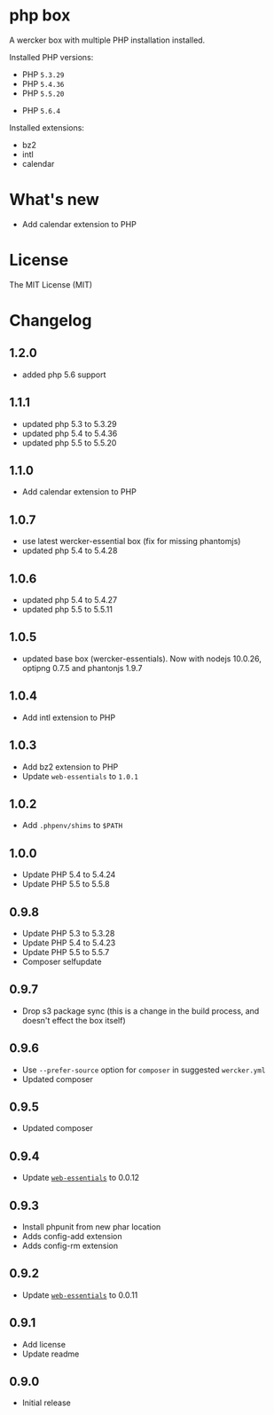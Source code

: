 # php box

A wercker box with multiple PHP installation installed.

Installed PHP versions:

- PHP `5.3.29`
- PHP `5.4.36`
- PHP `5.5.20`
* PHP `5.6.4`

Installed extensions:

- bz2
- intl
- calendar

# What's new

- Add calendar extension to PHP

# License

The MIT License (MIT)

# Changelog


## 1.2.0
- added php 5.6 support


## 1.1.1

- updated php 5.3 to 5.3.29
- updated php 5.4 to 5.4.36
- updated php 5.5 to 5.5.20

## 1.1.0

- Add calendar extension to PHP

## 1.0.7

- use latest wercker-essential box (fix for missing phantomjs)
- updated php 5.4 to 5.4.28

## 1.0.6

- updated php 5.4 to 5.4.27
- updated php 5.5 to 5.5.11

## 1.0.5

- updated base box (wercker-essentials). Now with nodejs 10.0.26, optipng 0.7.5 and phantonjs 1.9.7

## 1.0.4

- Add intl extension to PHP

## 1.0.3

- Add bz2 extension to PHP
- Update `web-essentials` to `1.0.1`

## 1.0.2

- Add `.phpenv/shims` to `$PATH`

## 1.0.0

- Update PHP 5.4 to 5.4.24
- Update PHP 5.5 to 5.5.8

## 0.9.8

- Update PHP 5.3 to 5.3.28
- Update PHP 5.4 to 5.4.23
- Update PHP 5.5 to 5.5.7
- Composer selfupdate

## 0.9.7

- Drop s3 package sync (this is a change in the build process, and doesn't effect the box itself)

## 0.9.6

- Use `--prefer-source` option for `composer` in suggested `wercker.yml`
- Updated composer

## 0.9.5

- Updated composer

## 0.9.4

- Update [`web-essentials`](https://app.wercker.com/#applications/51ab0c42df8960ba45003fd9/tab/details) to 0.0.12

## 0.9.3

- Install phpunit from new phar location
- Adds config-add extension
- Adds config-rm extension

## 0.9.2

- Update [`web-essentials`](https://app.wercker.com/#applications/51ab0c42df8960ba45003fd9/tab/details) to 0.0.11

## 0.9.1

- Add license
- Update readme

## 0.9.0

- Initial release
